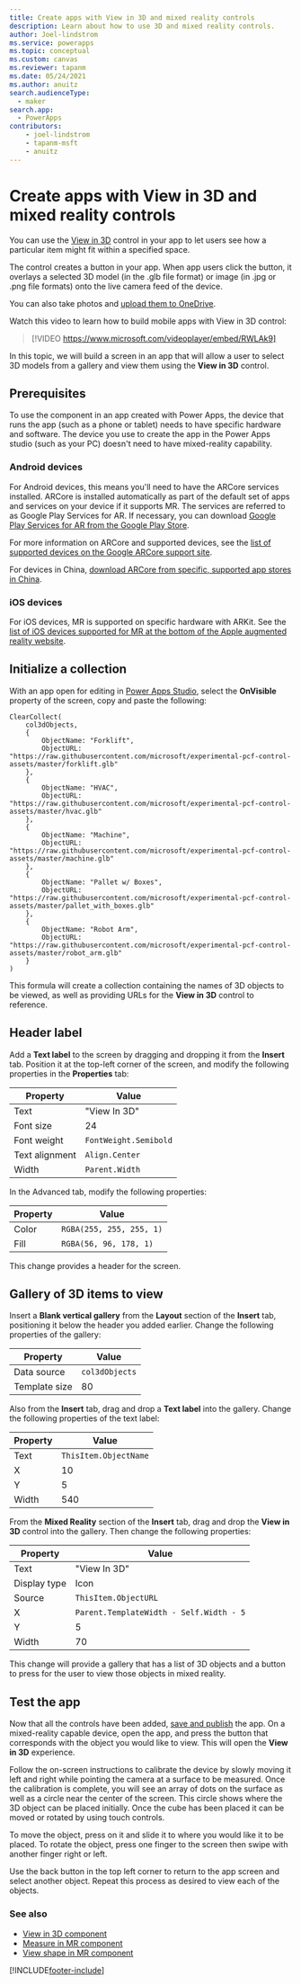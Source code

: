 ```yaml
---
title: Create apps with View in 3D and mixed reality controls
description: Learn about how to use 3D and mixed reality controls.
author: Joel-lindstrom
ms.service: powerapps
ms.topic: conceptual
ms.custom: canvas
ms.reviewer: tapanm
ms.date: 05/24/2021
ms.author: anuitz
search.audienceType:
  - maker
search.app:
  - PowerApps
contributors:
    - joel-lindstrom
    - tapanm-msft
    - anuitz
---
```


# Create apps with View in 3D and mixed reality controls

You can use the [View in 3D](../mixed-reality-component-view-3d.md) control in your app to let users see how a particular item might fit within a specified space.

The control creates a button in your app. When app users click the button, it overlays a selected 3D model (in the .glb file format) or image (in .jpg or .png file formats) onto the live camera feed of the device.

You can also take photos and [upload them to OneDrive](https://docs.microsoft.com/powerapps/maker/canvas-apps/mixed-reality-take-upload-photos).

Watch this video to learn how to build mobile apps with View in 3D control:
> [!VIDEO https://www.microsoft.com/videoplayer/embed/RWLAk9]

In this topic, we will build a screen in an app that will allow a user to select 3D models from a gallery and view them using the **View in 3D** control.

## Prerequisites

To use the component in an app created with Power Apps, the device that runs the app (such as a phone or tablet) needs to have specific hardware and software. The device you use to create the app in the Power Apps studio (such as your PC) doesn't need to have mixed-reality capability.

### Android devices

For Android devices, this means you'll need to have the ARCore services installed. ARCore is installed automatically as part of the default set of apps and services on your device if it supports MR. The services are referred to as Google Play Services for AR. If necessary, you can download [Google Play Services for AR from the Google Play Store](https://play.google.com/store/apps/details?id=com.google.ar.core).

For more information on ARCore and supported devices, see the [list of supported devices on the Google ARCore support site](https://developers.google.com/ar/discover/supported-devices#android_play).

For devices in China, [download ARCore from specific, supported app stores in China](https://developers.google.com/ar/discover/supported-devices#android_china).

### iOS devices

For iOS devices, MR is supported on specific hardware with ARKit. See the [list of iOS devices supported for MR at the bottom of the Apple augmented reality website](https://www.apple.com/augmented-reality/).

## Initialize a collection

With an app open for editing in [Power Apps Studio](https://create.powerapps.com/), select the **OnVisible** property of the screen, copy and paste the following:

```powerapps-dot
ClearCollect(
    col3dObjects,
    {
        ObjectName: "Forklift",
        ObjectURL: "https://raw.githubusercontent.com/microsoft/experimental-pcf-control-assets/master/forklift.glb"
    },
    {
        ObjectName: "HVAC",
        ObjectURL: "https://raw.githubusercontent.com/microsoft/experimental-pcf-control-assets/master/hvac.glb"
    },
    {
        ObjectName: "Machine",
        ObjectURL: "https://raw.githubusercontent.com/microsoft/experimental-pcf-control-assets/master/machine.glb"
    },
    {
        ObjectName: "Pallet w/ Boxes",
        ObjectURL: "https://raw.githubusercontent.com/microsoft/experimental-pcf-control-assets/master/pallet_with_boxes.glb"
    },
    {
        ObjectName: "Robot Arm",
        ObjectURL: "https://raw.githubusercontent.com/microsoft/experimental-pcf-control-assets/master/robot_arm.glb"
    }
)
```

This formula will create a collection containing the names of 3D objects to be viewed, as well as providing URLs for the **View in 3D** control to reference.

## Header label

Add a **Text label** to the screen by dragging and dropping it from the **Insert** tab. Position it at the top-left corner of the screen, and modify the following properties in the **Properties** tab:

| Property       | Value               |
|----------------|---------------------|
| Text           | "View In 3D"        |
| Font size      | 24                  |
| Font weight    | `FontWeight.Semibold` |
| Text alignment | `Align.Center`        |
| Width          | `Parent.Width`        |

In the Advanced tab, modify the following properties:

| Property       | Value                      |
|----------------|----------------------------|
| Color          | `RGBA(255, 255, 255, 1)`     |
| Fill           | `RGBA(56, 96, 178, 1)`       |

This change provides a header for the screen.

## Gallery of 3D items to view

Insert a **Blank vertical gallery** from the **Layout** section of the **Insert** tab, positioning it below the header you added earlier. Change the following properties of the gallery:

| Property      | Value        |
|---------------|--------------|
| Data source   | `col3dObjects` |
| Template size | 80           |

Also from the **Insert** tab, drag and drop a **Text label** into the gallery. Change the following properties of the text label:

| Property | Value               |
|----------|---------------------|
| Text     | `ThisItem.ObjectName` |
| X        | 10                  |
| Y        | 5                   |
| Width    | 540                 |

From the **Mixed Reality** section of the **Insert** tab, drag and drop the **View in 3D** control into the gallery. Then change the following properties:

| Property     | Value                                 |
|--------------|---------------------------------------|
| Text         | "View In 3D"                          |
| Display type | Icon                                  |
| Source       | `ThisItem.ObjectURL`                    |
| X            | `Parent.TemplateWidth - Self.Width - 5` |
| Y            | 5                                     |
| Width        | 70                                    |

This change will provide a gallery that has a list of 3D objects and a button to press for the user to view those objects in mixed reality.

## Test the app

Now that all the controls have been added, [save and publish](../save-publish-app.md) the app. On a mixed-reality capable device, open the app, and press the button that corresponds with the object you would like to view. This will open the **View in 3D** experience.

Follow the on-screen instructions to calibrate the device by slowly moving it left and right while pointing the camera at a surface to be measured. Once the calibration is complete, you will see an array of dots on the surface as well as a circle near the center of the screen. This circle shows where the 3D object can be placed initially. Once the cube has been placed it can be moved or rotated by using touch controls.

To move the object, press on it and slide it to where you would like it to be placed. To rotate the object, press one finger to the screen then swipe with another finger right or left.

Use the back button in the top left corner to return to the app screen and select another object. Repeat this process as desired to view each of the objects.

### See also

- [View in 3D component](../mixed-reality-component-view-3d.md)
- [Measure in MR component](../mixed-reality-component-measure-distance.md)
- [View shape in MR component](../mixed-reality-component-view-shape.md) 


[!INCLUDE[footer-include](../../../includes/footer-banner.md)]
